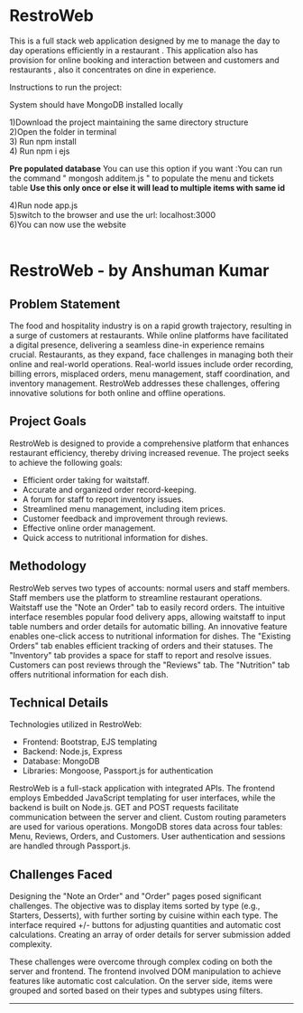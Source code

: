 # RestroWeb
This is a full stack web application designed by me to manage the day to day operations efficiently in a restaurant . This application also has provision for online booking and interaction between and customers and restaurants , also it concentrates on dine in experience.

Instructions to run the project:

System should have MongoDB installed locally

1)Download the project maintaining the same directory structure <br/>
2)Open the folder in terminal <br/>
3) Run npm install <br/>
4) Run npm i ejs <br/>

**Pre populated database**
You can use this option if you want :You can run the command " mongosh additem.js " to populate the menu and tickets table **Use this only once or else it will lead to multiple items with same id**

4)Run  node app.js <br/>
5)switch to the browser and use the url: localhost:3000  <br/>
6)You can now use the website <br/>
<br/>

# RestroWeb - by Anshuman Kumar

## Problem Statement

The food and hospitality industry is on a rapid growth trajectory, resulting in a surge of customers at restaurants. While online platforms have facilitated a digital presence, delivering a seamless dine-in experience remains crucial. Restaurants, as they expand, face challenges in managing both their online and real-world operations. Real-world issues include order recording, billing errors, misplaced orders, menu management, staff coordination, and inventory management. RestroWeb addresses these challenges, offering innovative solutions for both online and offline operations.

## Project Goals

RestroWeb is designed to provide a comprehensive platform that enhances restaurant efficiency, thereby driving increased revenue. The project seeks to achieve the following goals:

- Efficient order taking for waitstaff.
- Accurate and organized order record-keeping.
- A forum for staff to report inventory issues.
- Streamlined menu management, including item prices.
- Customer feedback and improvement through reviews.
- Effective online order management.
- Quick access to nutritional information for dishes.

## Methodology

RestroWeb serves two types of accounts: normal users and staff members. Staff members use the platform to streamline restaurant operations. Waitstaff use the "Note an Order" tab to easily record orders. The intuitive interface resembles popular food delivery apps, allowing waitstaff to input table numbers and order details for automatic billing. An innovative feature enables one-click access to nutritional information for dishes. The "Existing Orders" tab enables efficient tracking of orders and their statuses. The "Inventory" tab provides a space for staff to report and resolve issues. Customers can post reviews through the "Reviews" tab. The "Nutrition" tab offers nutritional information for each dish.

## Technical Details

Technologies utilized in RestroWeb:

- Frontend: Bootstrap, EJS templating
- Backend: Node.js, Express
- Database: MongoDB
- Libraries: Mongoose, Passport.js for authentication

RestroWeb is a full-stack application with integrated APIs. The frontend employs Embedded JavaScript templating for user interfaces, while the backend is built on Node.js. GET and POST requests facilitate communication between the server and client. Custom routing parameters are used for various operations. MongoDB stores data across four tables: Menu, Reviews, Orders, and Customers. User authentication and sessions are handled through Passport.js.

## Challenges Faced

Designing the "Note an Order" and "Order" pages posed significant challenges. The objective was to display items sorted by type (e.g., Starters, Desserts), with further sorting by cuisine within each type. The interface required +/- buttons for adjusting quantities and automatic cost calculations. Creating an array of order details for server submission added complexity.

These challenges were overcome through complex coding on both the server and frontend. The frontend involved DOM manipulation to achieve features like automatic cost calculation. On the server side, items were grouped and sorted based on their types and subtypes using filters.

---

